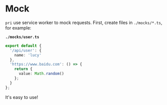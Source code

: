 # Mock

`pri` use service worker to mock requests. First, create files in `./mocks/*.ts`, for example:

**`./mocks/user.ts`**

```typescript
export default {
  '/api/user': {
    name: 'lucy'
  },
  'https://www.baidu.com': () => {
    return {
      value: Math.random()
    };
  }
};
```

It's easy to use!
